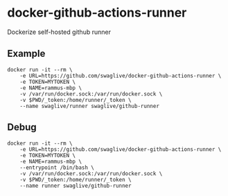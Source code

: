 # docker-github-actions-runner
Dockerize self-hosted github runner

## Example
```
docker run -it --rm \
    -e URL=https://github.com/swaglive/docker-github-actions-runner \
    -e TOKEN=MYTOKEN \
    -e NAME=rammus-mbp \
    -v /var/run/docker.sock:/var/run/docker.sock \
    -v $PWD/_token:/home/runner/_token \
    --name swaglive/runner swaglive/github-runner
```


## Debug
```
docker run -it --rm \
    -e URL=https://github.com/swaglive/docker-github-actions-runner \
    -e TOKEN=MYTOKEN \
    -e NAME=rammus-mbp \
    --entrypoint /bin/bash \
    -v /var/run/docker.sock:/var/run/docker.sock \
    -v $PWD/_token:/home/runner/_token \
    --name runner swaglive/github-runner
```
